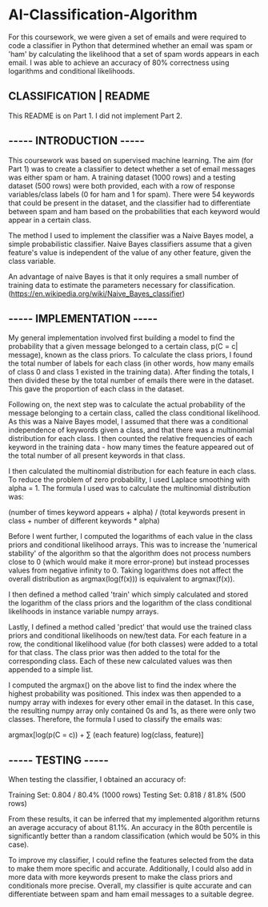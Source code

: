 # AI-Classification-Algorithm
For this coursework, we were given a set of emails and were required to code a classifier in Python that determined whether an email was spam or 'ham' by calculating the likelihood that a set of spam words appears in each email. I was able to achieve an accuracy of 80% correctness using logarithms and conditional likelihoods. 



## CLASSIFICATION | README


This README is on Part 1. I did not implement Part 2.

## ----- INTRODUCTION -----

This coursework was based on supervised machine learning. The aim (for Part 1) was to create a classifier to detect whether a set of email messages was either spam or ham. A training dataset (1000 rows) and a testing dataset (500 rows) were both provided, each with a row of response variables/class labels (0 for ham and 1 for spam). There were 54 keywords that could be present in the dataset, and the classifier had to differentiate between spam and ham based on the probabilities that each keyword would appear in a certain class.

The method I used to implement the classifier was a Naive Bayes model, a simple probabilistic classifier. Naive Bayes classifiers assume that a given feature's value is independent of the value of any other feature, given the class variable.

An advantage of naive Bayes is that it only requires a small number of training data to estimate the parameters necessary for classification. (https://en.wikipedia.org/wiki/Naive_Bayes_classifier)


## ----- IMPLEMENTATION -----

My general implementation involved first building a model to find the probability that a given message belonged to a certain class, p(C = c| message), known as the class priors. To calculate the class priors, I found the total number of labels for each class (in other words, how many emails of class 0 and class 1 existed in the training data). After finding the totals, I then divided these by the total number of emails there were in the dataset. This gave the proportion of each class in the dataset.

Following on, the next step was to calculate the actual probability of the message belonging to a certain class, called the class conditional likelihood. As this was a Naive Bayes model, I assumed that there was a conditional independence of keywords given a class, and that there was a multinomial distribution for each class. I then counted the relative frequencies of each keyword in the training data - how many times the feature appeared out of the total number of all present keywords in that class.

I then calculated the multinomial distribution for each feature in each class. To reduce the problem of zero probability, I used Laplace smoothing with alpha = 1. The formula I used was to calculate the multinomial distribution was:

(number of times keyword appears + alpha) / (total keywords present in class + number of different keywords * alpha)

Before I went further, I computed the logarithms of each value in the class priors and conditional likelihood arrays. This was to increase the 'numerical stability' of the algorithm so that the algorithm does not process numbers close to 0 (which would make it more error-prone) but instead processes values from negative infinity to 0. Taking logarithms does not affect the overall distribution as argmax(log(f(x))) is equivalent to argmax(f(x)).

I then defined a method called 'train' which simply calculated and stored the logarithm of the class priors and the logarithm of the class conditional likelihoods in instance variable numpy arrays.

Lastly, I defined a method called 'predict' that would use the trained class priors and conditional likelihoods on new/test data. For each feature in a row, the conditional likelihood value (for both classes) were added to a total for that class. The class prior was then added to the total for the corresponding class. Each of these new calculated values was then appended to a simple list.

I computed the argmax() on the above list to find the index where the highest probability was positioned. This index was then appended to a numpy array with indexes for every other email in the dataset. In this case, the resulting numpy array only contained 0s and 1s, as there were only two classes. Therefore, the formula I used to classify the emails was:

argmax[log(p(C = c)) + ∑ (each feature) log(class, feature)]


## ----- TESTING -----

When testing the classifier, I obtained an accuracy of:

Training Set: 0.804 / 80.4% (1000 rows)
Testing Set: 0.818 / 81.8% (500 rows)

From these results, it can be inferred that my implemented algorithm returns an average accuracy of about 81.1%. An accuracy in the 80th percentile is significantly better than a random classification (which would be 50% in this case).

To improve my classifier, I could refine the features selected from the data to make them more specific and accurate. Additionally, I could also add in more data with more keywords present to make the class priors and conditionals more precise. Overall, my classifier is quite accurate and can differentiate between spam and ham email messages to a suitable degree.


